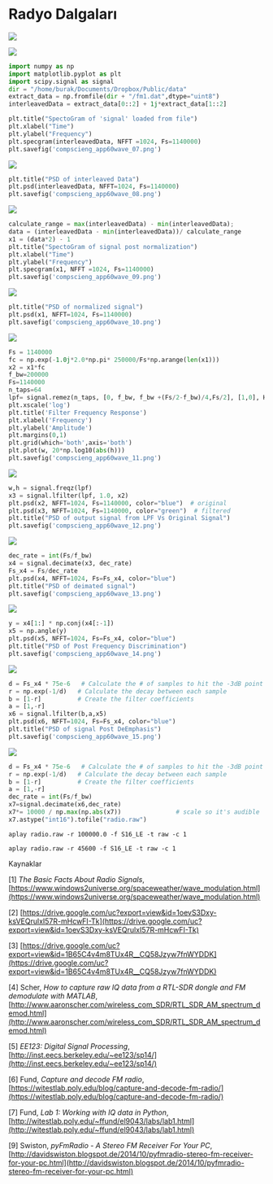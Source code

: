 # Radyo Dalgaları

![](AM_waves.jpg)

![](FM_waves.jpg)

```python
import numpy as np
import matplotlib.pyplot as plt
import scipy.signal as signal
dir = "/home/burak/Documents/Dropbox/Public/data"
extract_data = np.fromfile(dir + "/fm1.dat",dtype="uint8")
interleavedData = extract_data[0::2] + 1j*extract_data[1::2]
```

```python
plt.title("SpectoGram of 'signal' loaded from file")
plt.xlabel("Time")
plt.ylabel("Frequency")
plt.specgram(interleavedData, NFFT =1024, Fs=1140000)
plt.savefig('compscieng_app60wave_07.png')
```

![](compscieng_app60wave_07.png)

```python
plt.title("PSD of interleaved Data")
plt.psd(interleavedData, NFFT=1024, Fs=1140000)
plt.savefig('compscieng_app60wave_08.png')
```

![](compscieng_app60wave_08.png)

```python
calculate_range = max(interleavedData) - min(interleavedData);
data = (interleavedData - min(interleavedData))/ calculate_range
x1 = (data*2) - 1
plt.title("SpectoGram of signal post normalization")
plt.xlabel("Time")
plt.ylabel("Frequency")
plt.specgram(x1, NFFT =1024, Fs=1140000)
plt.savefig('compscieng_app60wave_09.png')
```

![](compscieng_app60wave_09.png)

```python
plt.title("PSD of normalized signal")
plt.psd(x1, NFFT=1024, Fs=1140000)
plt.savefig('compscieng_app60wave_10.png')
```

![](compscieng_app60wave_10.png)

```python
Fs = 1140000
fc = np.exp(-1.0j*2.0*np.pi* 250000/Fs*np.arange(len(x1)))
x2 = x1*fc
f_bw=200000
Fs=1140000
n_taps=64
lpf= signal.remez(n_taps, [0, f_bw, f_bw +(Fs/2-f_bw)/4,Fs/2], [1,0], Hz=Fs)
plt.xscale('log')
plt.title('Filter Frequency Response')
plt.xlabel('Frequency')
plt.ylabel('Amplitude')
plt.margins(0,1)
plt.grid(which='both',axis='both')
plt.plot(w, 20*np.log10(abs(h)))
plt.savefig('compscieng_app60wave_11.png')
```

![](compscieng_app60wave_11.png)


```python
w,h = signal.freqz(lpf)
x3 = signal.lfilter(lpf, 1.0, x2)
plt.psd(x2, NFFT=1024, Fs=1140000, color="blue")  # original
plt.psd(x3, NFFT=1024, Fs=1140000, color="green")  # filtered
plt.title("PSD of output signal from LPF Vs Original Signal")
plt.savefig('compscieng_app60wave_12.png')
```

![](compscieng_app60wave_12.png)

```python
dec_rate = int(Fs/f_bw)
x4 = signal.decimate(x3, dec_rate)
Fs_x4 = Fs/dec_rate
plt.psd(x4, NFFT=1024, Fs=Fs_x4, color="blue")
plt.title("PSD of deimated signal")
plt.savefig('compscieng_app60wave_13.png')
```

![](compscieng_app60wave_13.png)

```python
y = x4[1:] * np.conj(x4[:-1])
x5 = np.angle(y)
plt.psd(x5, NFFT=1024, Fs=Fs_x4, color="blue")
plt.title("PSD of Post Frequency Discrimination")
plt.savefig('compscieng_app60wave_14.png')
```

![](compscieng_app60wave_14.png)

```python
d = Fs_x4 * 75e-6   # Calculate the # of samples to hit the -3dB point
r = np.exp(-1/d)   # Calculate the decay between each sample
b = [1-r]          # Create the filter coefficients
a = [1,-r]
x6 = signal.lfilter(b,a,x5)
plt.psd(x6, NFFT=1024, Fs=Fs_x4, color="blue")
plt.title("PSD of signal Post DeEmphasis")
plt.savefig('compscieng_app60wave_15.png')
```

![](compscieng_app60wave_15.png)

```python
d = Fs_x4 * 75e-6   # Calculate the # of samples to hit the -3dB point
r = np.exp(-1/d)   # Calculate the decay between each sample
b = [1-r]          # Create the filter coefficients
a = [1,-r]
dec_rate = int(Fs/f_bw)
x7=signal.decimate(x6,dec_rate)
x7*= 10000 / np.max(np.abs(x7))               # scale so it's audible
x7.astype("int16").tofile("radio.raw")
```


```
aplay radio.raw -r 100000.0 -f S16_LE -t raw -c 1
```

```
aplay radio.raw -r 45600 -f S16_LE -t raw -c 1
```

Kaynaklar

[1] *The Basic Facts About Radio Signals*, [https://www.windows2universe.org/spaceweather/wave_modulation.html](https://www.windows2universe.org/spaceweather/wave_modulation.html)

[2] [https://drive.google.com/uc?export=view&id=1oevS3Dxy-ksVEQrulxI57R-mHcwFI-Tk](https://drive.google.com/uc?export=view&id=1oevS3Dxy-ksVEQrulxI57R-mHcwFI-Tk)

[3] [https://drive.google.com/uc?export=view&id=1B65C4v4m8TUx4R__CQ58Jzyw7fnWYDDK](https://drive.google.com/uc?export=view&id=1B65C4v4m8TUx4R__CQ58Jzyw7fnWYDDK)

[4] Scher, *How to capture raw IQ data from a RTL-SDR dongle and FM demodulate with MATLAB*,[http://www.aaronscher.com/wireless_com_SDR/RTL_SDR_AM_spectrum_demod.html](http://www.aaronscher.com/wireless_com_SDR/RTL_SDR_AM_spectrum_demod.html)

[5] *EE123: Digital Signal Processing*, [http://inst.eecs.berkeley.edu/~ee123/sp14/](http://inst.eecs.berkeley.edu/~ee123/sp14/)

[6] Fund, *Capture and decode FM radio*, [https://witestlab.poly.edu/blog/capture-and-decode-fm-radio/](https://witestlab.poly.edu/blog/capture-and-decode-fm-radio/)

[7] Fund, *Lab 1: Working with IQ data in Python*, [http://witestlab.poly.edu/~ffund/el9043/labs/lab1.html](http://witestlab.poly.edu/~ffund/el9043/labs/lab1.html)

[9] Swiston, *pyFmRadio - A Stereo FM Receiver For Your PC*, [http://davidswiston.blogspot.de/2014/10/pyfmradio-stereo-fm-receiver-for-your-pc.html](http://davidswiston.blogspot.de/2014/10/pyfmradio-stereo-fm-receiver-for-your-pc.html)




